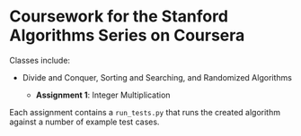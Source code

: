 # Coursework for the Stanford Algorithms Series on Coursera

Classes include:

* Divide and Conquer, Sorting and Searching, and Randomized Algorithms

    - **Assignment 1**: Integer Multiplication
 
Each assignment contains a `run_tests.py` that runs the created algorithm
against a number of example test cases. 

